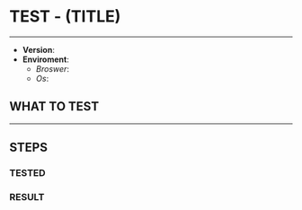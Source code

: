 # TEST - (TITLE)

---

>>>
- **Version**: 
- **Enviroment**:
  - _Broswer_:
  - _Os_:
>>>

## WHAT TO TEST

---

## STEPS

### TESTED

### RESULT
